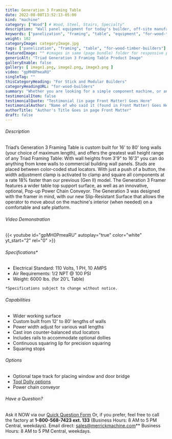 ```yaml
---
title: Generation 3 Framing Table
date: 2022-08-08T13:52:13-05:00
kind: "machine"
category: ["Wood"] # Wood, Steel, Stairs, Specialty"
description: "Wall panel equipment for today's builder, off-site manufacturing, modular construction, wall panelization center, including wall panel components and subcomponents machines."
keywords: ["panelization", "framing", "table", "equipment", "for-wood-timber-builders"] 
weight: 102
categoryImage: categoryImage.jpg
tags: ["panelization", "framing", "table", "for-wood-timber-builders"] #["framing", "table", "mobile", "stick-builder" "shed-builder"]
featuredImage: "" #images in same (page bundle) folder for responsive processing
genericAlt: "Triad Generation 3 Framing Table Product Image"
galleryEnable: false
gallery: [ image1.png, image2.png, image3.png ]
video: "gpMH0PmeaRU"
singleTag: ""
thisCategoryHeading: "For Stick and Modular Builders"
categoryHeadingURL: "for-wood-builders"
summary: "Whether you are looking for a simple component machine, or an entire modular line, Triad surely has just what you need."
testimonialItem: false
testimonialQuote: "Testimonial (in page Front Matter) Goes Here"
testimonialAuthor: "Name of who said it (found in Front Matter) Goes Here"
authorTitle: "Author's Title Goes in page Front Matter"
draft: false
---
```


###### Description

Triad’s Generation 3 Framing Table is custom built for 16' to 80' long walls (your choice of maximum length), and offers the greatest wall height range of any Triad Framing Table: With wall heights from 3'9" to 16'3" you can do anything from knee walls to commercial building wall panels. Studs are placed between color-coded stud locators. With just a push of a button, the width adjustment clamp is activated to clamp and square all components at a rate 18% faster than our previous (Gen II) model. The Generation 3 Framer features a wider table top support surface, as well as an innovative, optional, Pop-up Power Chain Conveyor. The Generation 3 was designed with the framer in mind, with our new Slip-Resistant Surface that allows the operator to move about on the machine's interior (when needed) on a comfortable and safe platform.

###### Video Demonstration

{{< youtube id="gpMH0PmeaRU" autoplay="true" color="white" yt_start="2" rel="0" >}}

###### Specifications*

* Electrical Standard: 110 Volts, 1 PH, 10 AMPS
* Air Requirements: 1/2 NPT @ 100 PSI
* Weight: 6000 lbs. (for 20'L Table)

`*Specifications subject to change without notice.`

###### Capabilities

* Wider working surface
* Custom built from 12' to 80' lengths of walls
* Power width adjust for various wall lengths
* Cast iron counter-balanced stud locators
* Includes rails to accommodate optional dollies
* Continuous squaring lip for precision squaring
* Squaring stops

###### Options

* Optional tape track for placing window and door bridge
* [Tool Dolly options](/machines/tool_dollies/)
* Power chain conveyor

###### Have a Question?

Ask it NOW via our [Quick Question Form](#qq)
Or, if you prefer, feel free to call the factory at **1-800-568-7423 ext. 133** (Business Hours: 8 AM to 5 PM Central, weekdays). Email direct: sales@merrickmachine.com** Business Hours: 8 AM to 5 PM Central, weekdays.
